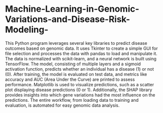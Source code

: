 # Machine-Learning-in-Genomic-Variations-and-Disease-Risk-Modeling-
This Python program leverages several key libraries to predict disease outcomes based on genomic data. It uses Tkinter to create a simple GUI for file selection and processes the data with pandas to load and manipulate it. The data is normalized with scikit-learn, and a neural network is built using TensorFlow. The model, consisting of multiple layers and a sigmoid activation function, predicts whether an individual has a disease (1) or not (0). After training, the model is evaluated on test data, and metrics like accuracy and AUC (Area Under the Curve) are printed to assess performance. Matplotlib is used to visualize predictions, such as a scatter plot displaying disease predictions (0 or 1). Additionally, the SHAP library provides insights into which gene variations had the most influence on the predictions. The entire workflow, from loading data to training and evaluation, is automated for easy genomic data analysis.
